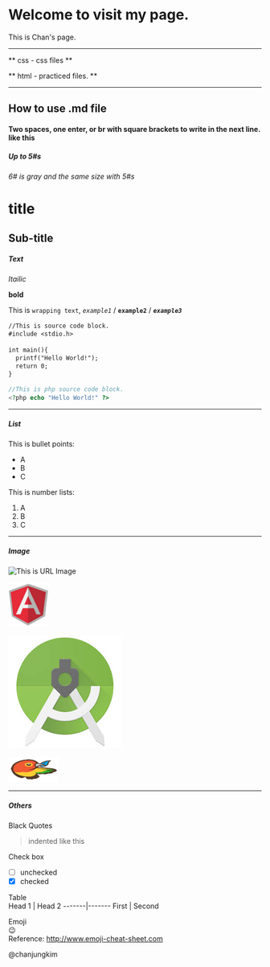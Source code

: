 # Welcome to visit my page.

This is Chan's page.

---

** css - css files **

** html - practiced files. **

---

## How to use .md file

#### Two spaces, one enter, or br with square brackets to write in the next line. like this <br>

##### Up to 5#s

###### 6# is gray and the same size with 5#s

title
===

Sub-title
---

##### Text

*Itailic*

**bold**

This is `wrapping text`, *`example1`* / **`example2`** / ***`example3`***

```
//This is source code block.
#include <stdio.h>

int main(){
  printf("Hello World!");
  return 0;
}
```

```php
//This is php source code block.
<?php echo "Hello World!" ?>
```

---

##### List

This is bullet points:
* A
* B
* C

This is number lists: 
1. A
2. B
3. C

---

##### Image

![This is URL Image](http://cfile204.uf.daum.net/image/262CA537516BA2C83B6EAD)

![](images/angular.gif)

![space is %20](images/android%20studio.jpg)

<img src="images/bower.gif" width="100" height="50"> <!-- You can adjust Width and Height... You can use HTML for .md-->

---

##### Others

Black Quotes<br>
> indented
> like this

Check box<br>
- [ ] unchecked
- [X] checked

Table<br>
Head 1 | Head 2
-------|-------
First | Second

Emoji<br>
:wink:<br>
Reference: http://www.emoji-cheat-sheet.com

@chanjungkim
